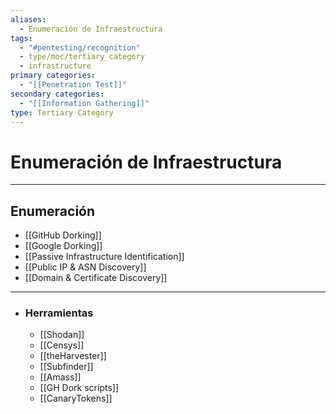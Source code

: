 ```yaml
---
aliases:
  - Enumeración de Infraestructura
tags:
  - "#pentesting/recognition"
  - type/moc/tertiary_category
  - infrastructure
primary categories:
  - "[[Penetration Test]]"
secondary categories:
  - "[[Information Gathering]]"
type: Tertiary Category
---
```

# Enumeración de Infraestructura

***

## Enumeración

-  [[GitHub Dorking]]
-  [[Google Dorking]]
-  [[Passive Infrastructure Identification]]
- [[Public IP & ASN Discovery]]
- [[Domain & Certificate Discovery]]


***

- ### Herramientas
	- [[Shodan]]
	- [[Censys]]
	- [[theHarvester]]
	- [[Subfinder]]
	- [[Amass]]
	- [[GH Dork scripts]]
	- [[CanaryTokens]]